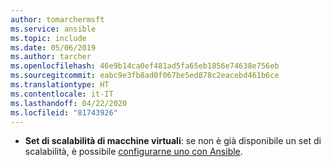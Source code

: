 ```yaml
---
author: tomarchermsft
ms.service: ansible
ms.topic: include
ms.date: 05/06/2019
ms.author: tarcher
ms.openlocfilehash: 46e9b14ca0ef481ad5fa65eb1856e74638e756eb
ms.sourcegitcommit: eabc9e3fb8ad0f067be5ed878c2eacebd461b6ce
ms.translationtype: HT
ms.contentlocale: it-IT
ms.lasthandoff: 04/22/2020
ms.locfileid: "81743926"
---
```

- **Set di scalabilità di macchine virtuali**: se non è già disponibile un set di scalabilità, è possibile [configurarne uno con Ansible](/articles/ansible/vm-scale-set-configure.md).